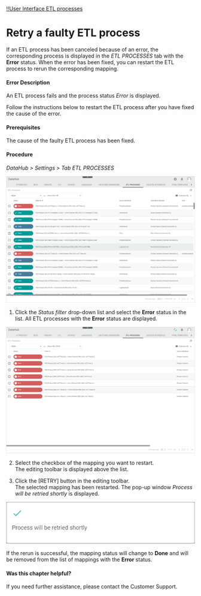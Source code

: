 [!!User Interface ETL processes](../UserInterface/02h_ETLProcesses.md)

# Retry a faulty ETL process

If an ETL process has been canceled because of an error, the corresponding process is displayed in the *ETL PROCESSES* tab with the **Error** status. When the error has been fixed, you can restart the ETL process to rerun the corresponding mapping.

#### Error Description

An ETL process fails and the process status *Error* is displayed.

Follow the instructions below to restart the ETL process after you have fixed the cause of the error.

#### Prerequisites

The cause of the faulty ETL process has been fixed.

#### Procedure

*DataHub > Settings > Tab ETL PROCESSES*

![ETL processes](../../Assets/Screenshots/DataHub/Settings/ETLProcesses/ETLProcesses.png "[ETL processes]")

1. Click the *Status filter* drop-down list and select the **Error** status in the list.
  All ETL processes with the **Error** status are displayed.

  ![Error processes](../../Assets/Screenshots/DataHub/Settings/ETLProcesses/Error.png "[Error processes]")

2. Select the checkbox of the mapping you want to restart.   
  The editing toolbar is displayed above the list.

3. Click the [RETRY] button in the editing toolbar.   
  The selected mapping has been restarted. The pop-up window *Process will be retried shortly* is displayed.

  ![Process retried](../../Assets/Screenshots/DataHub/Settings/ETLProcesses/ProcessRetried.png "[Process retried]")

  If the rerun is successful, the mapping status will change to **Done** and will be removed from the list of mappings with the **Error** status.



#### Was this chapter helpful?

If you need further assistance, please contact the Customer Support.
